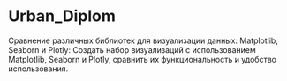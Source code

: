 # Urban_Diplom

Сравнение различных библиотек для визуализации 
данных: Matplotlib, Seaborn и Plotly: Создать 
набор визуализаций с использованием Matplotlib, 
Seaborn и Plotly, сравнить их функциональность 
и удобство использования.
 
